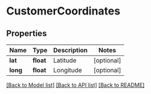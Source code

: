 # CustomerCoordinates

## Properties
Name | Type | Description | Notes
------------ | ------------- | ------------- | -------------
**lat** | **float** | Latitude | [optional] 
**long** | **float** | Longitude | [optional] 

[[Back to Model list]](../README.md#documentation-for-models) [[Back to API list]](../README.md#documentation-for-api-endpoints) [[Back to README]](../README.md)


